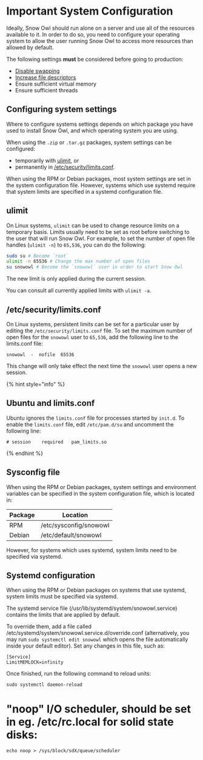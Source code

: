 # Important System Configuration

Ideally, Snow Owl should run alone on a server and use all of the resources available to it. In order to do so, you need to configure your operating system to allow the user running Snow Owl to access more resources than allowed by default.

The following settings **must** be considered before going to production:

* [Disable swapping](disable-swap.md)
* [Increase file descriptors](file-descriptors.md)
* Ensure sufficient virtual memory
* Ensure sufficient threads

## Configuring system settings

Where to configure systems settings depends on which package you have used to install Snow Owl, and which operating system you are using.

When using the `.zip` or `.tar.gz` packages, system settings can be configured:

* temporarily with [ulimit](#ulimit), or
* permanently in [/etc/security/limits.conf](#/etc/security/limits.conf).

When using the RPM or Debian packages, most system settings are set in the system configuration file. However, systems which use systemd require that system limits are specified in a systemd configuration file.

## ulimit

On Linux systems, `ulimit` can be used to change resource limits on a temporary basis. Limits usually need to be set as root before switching to the user that will run Snow Owl. For example, to set the number of open file handles (`ulimit -n`) to `65,536`, you can do the following:

```bash
sudo su # Become `root`
ulimit -n 65536 # Change the max number of open files
su snowowl # Become the `snowowl` user in order to start Snow Owl
```

The new limit is only applied during the current session.

You can consult all currently applied limits with `ulimit -a`.

## /etc/security/limits.conf

On Linux systems, persistent limits can be set for a particular user by editing the `/etc/security/limits.conf` file. To set the maximum number of open files for the `snowowl` user to `65,536`, add the following line to the limits.conf file:

```
snowowl  -  nofile  65536
```

This change will only take effect the next time the `snowowl` user opens a new session.

{% hint style="info" %}
## Ubuntu and limits.conf
Ubuntu ignores the `limits.conf` file for processes started by `init.d`. To enable the `limits.conf` file, edit `/etc/pam.d/su` and uncomment the following line:

```
# session    required   pam_limits.so
```
{% endhint %}

## Sysconfig file

When using the RPM or Debian packages, system settings and environment variables can be specified in the system configuration file, which is located in:

| Package | Location |
| ------- | -------- |
| RPM | /etc/sysconfig/snowowl |
| Debian | /etc/default/snowowl |

However, for systems which uses systemd, system limits need to be specified via systemd.

## Systemd configuration

When using the RPM or Debian packages on systems that use systemd, system limits must be specified via systemd.

The systemd service file (/usr/lib/systemd/system/snowowl.service) contains the limits that are applied by default.

To override them, add a file called /etc/systemd/system/snowowl.service.d/override.conf (alternatively, you may run `sudo systemctl edit snowowl` which opens the file automatically inside your default editor). Set any changes in this file, such as:

```
[Service]
LimitMEMLOCK=infinity
```

Once finished, run the following command to reload units:

```
sudo systemctl daemon-reload
```

# "noop" I/O scheduler, should be set in eg. /etc/rc.local for solid state disks:

```
echo noop > /sys/block/sdX/queue/scheduler
```